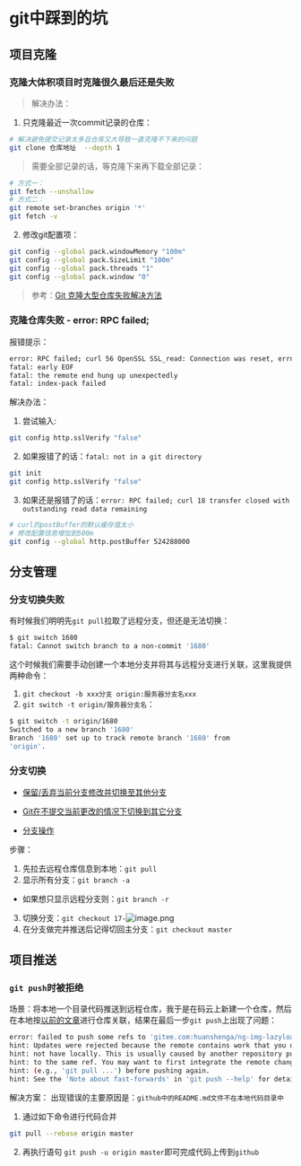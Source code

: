 # git中踩到的坑
## 项目克隆
### 克隆大体积项目时克隆很久最后还是失败
> 解决办法：

1. 只克隆最近一次commit记录的仓库：
```bash
# 解决避免提交记录太多且仓库又大导致一直克隆不下来的问题
git clone 仓库地址  --depth 1
```
> 需要全部记录的话，等克隆下来再下载全部记录：
```bash
# 方式一：
git fetch --unshallow
# 方式二：
git remote set-branches origin '*'
git fetch -v
```

2. 修改git配置项：
```bash
git config --global pack.windowMemory "100m"
git config --global pack.SizeLimit "100m" 
git config --global pack.threads "1"
git config --global pack.window "0"
```

> 参考：[Git 克隆大型仓库失败解决方法](https://www.jianshu.com/p/9f8352f44bd2)
### 克隆仓库失败 - error: RPC failed;
报错提示：
```bash
error: RPC failed; curl 56 OpenSSL SSL_read: Connection was reset, errno 10054
fatal: early EOF
fatal: the remote end hung up unexpectedly
fatal: index-pack failed
```

解决办法：
1. 尝试输入:
```bash
git config http.sslVerify "false"
```
2. 如果报错了的话：`fatal: not in a git directory`
```bash
git init
git config http.sslVerify "false"
```
3. 如果还是报错了的话：`error: RPC failed; curl 18 transfer closed with outstanding read data remaining`
```bash
# curl的postBuffer的默认缓存值太小
# 修改配置信息增加到500m
git config --global http.postBuffer 524288000
```
## 分支管理
### 分支切换失败
有时候我们明明先`git pull`拉取了远程分支，但还是无法切换：
```bash
$ git switch 1680
fatal: Cannot switch branch to a non-commit '1680'
```
这个时候我们需要手动创建一个本地分支并将其与远程分支进行关联，这里我提供两种命令：
1. `git checkout -b xxx分支 origin:服务器分支名xxx`
2. `git switch -t origin/服务器分支名`：
```bash
$ git switch -t origin/1680
Switched to a new branch '1680'
Branch '1680' set up to track remote branch '1680' from 
'origin'.
```

### 分支切换
* [保留/丢弃当前分支修改并切换至其他分支](https://www.cnblogs.com/yhjoker/p/11776240.html)

* [Git在不提交当前更改的情况下切换到其它分支](https://www.pianshen.com/article/7416612965/)

* [分支操作](https://www.cnblogs.com/yongdaimi/p/7600052.html)

步骤：
1. 先拉去远程仓库信息到本地：`git pull`
2. 显示所有分支：`git branch -a`
* 如果想只显示远程分支则：`git branch -r`
3. 切换分支：`git checkout 17-`![image.png](https://i.loli.net/2020/08/27/fK9sNhSY3yQ8ivW.png)
4. 在分支做完并推送后记得切回主分支：`git checkout master`
## 项目推送
### `git push`时被拒绝
场景：将本地一个目录代码推送到远程仓库，我于是在码云上新建一个仓库，然后在本地按[以前的文章](http://hs.xuexizuoye.com/guide/git.html#指令与基础)进行仓库关联，结果在最后一步`git push`上出现了问题：
```bash
error: failed to push some refs to 'gitee.com:huanshenga/ng-img-lazyload.git'
hint: Updates were rejected because the remote contains work that you do
hint: not have locally. This is usually caused by another repository pushing
hint: to the same ref. You may want to first integrate the remote changes
hint: (e.g., 'git pull ...') before pushing again.
hint: See the 'Note about fast-forwards' in 'git push --help' for details.
```

解决方案：
出现错误的主要原因是：`github中的README.md文件不在本地代码目录中`

1. 通过如下命令进行代码合并
```bash
git pull --rebase origin master
```

2. 再执行语句 `git push -u origin master`即可完成代码上传到`github`
